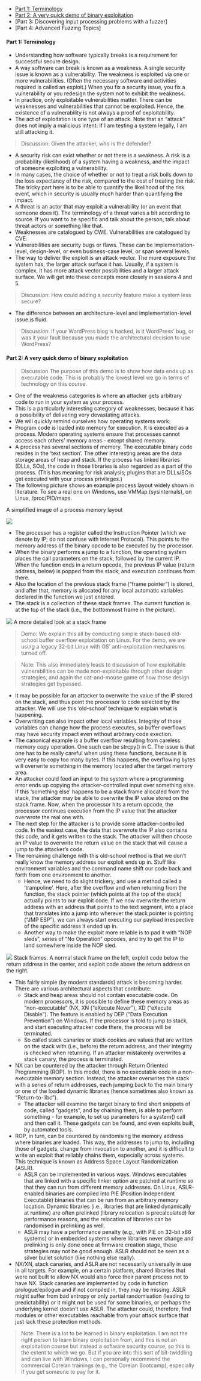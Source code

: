 <!-- https://wiki.aalto.fi/pages/viewpage.action?pageId=133894980 -->
- [Part 1: Terminology](#part-1-terminology)
- [Part 2: A very quick demo of binary exploitation](#part-2-a-very-quick-demo-of-binary-exploitation)
- [Part 3: Discovering input processing problems with a fuzzer]
- [Part 4: Advanced Fuzzing Topics]



#### Part 1: Terminology

  * Understanding how software typically breaks is a requirement for successful secure design.
  * A way software can break is known as a weakness. A single security issue is known as a vulnerability. The weakness is exploited via one or more vulnerabilities. (Often the necessary software and activities required is called an exploit.) When you fix a security issue, you fix a vulnerability or you redesign the system not to exhibit the weakness.
  * In practice, only exploitable vulnerabilities matter. There can be weaknesses and vulnerabilities that cannot be exploited. Hence, the existence of a vulnerability is not always a proof of exploitability.
  * The act of exploitation is one type of an attack. Note that an “attack” does not imply a malicious intent: If I am testing a system legally, I am still attacking it.
> Discussion: Given the attacker, who is the defender?

  * A security risk can exist whether or not there is a weakness. A risk is a probability (likelihood) of a system having a weakness, and the impact of someone exploiting a vulnerability.
  * In many cases, the choice of whether or not to treat a risk boils down to the loss expectancy of the risk, compared to the cost of treating the risk. The tricky part here is to be able to quantify the likelihood of the risk event, which in security is usually much harder than quantifying the impact.
  * A threat is an actor that may exploit a vulnerability (or an event that someone does it). The terminology of a threat varies a bit according to source. If you want to be specific and talk about the person, talk about threat actors or something like that.
  * Weaknesses are catalogued by CWE. Vulnerabilities are catalogued by CVE.
  * Vulnerabilities are security bugs or flaws. These can be implementation-level, design-level, or even business-case level, or span several levels.
  * The way to deliver the exploit is an attack vector. The more exposure the system has, the larger attack surface it has. Usually, if a system is complex, it has more attack vector possibilities and a larger attack surface. We will get into these concepts more closely in sessions 4 and 5.
> Discussion: How could adding a security feature make a system less secure?

  * The difference between an architecture-level and implementation-level issue is fluid.
> Discussion: If your WordPress blog is hacked, is it WordPress’ bug, or was it your fault because you made the architectural decision to use WordPress?


#### Part 2: A very quick demo of binary exploitation

 > Discussion The purpose of this demo is to show how data ends up as executable code. This is probably the lowest level we go in terms of technology on this course.

 * One of the weakness categories is where an attacker gets arbitrary code to run in your system as your process.
 * This is a particularly interesting category of weaknesses, because it has a possibility of delivering very devastating attacks.
 * We will quickly remind ourselves how operating systems work:
 * Program code is loaded into memory for execution. It is executed as a process. Modern operating systems ensure that processes cannot access each others’ memory areas - except shared memory.
 * A process has several sections of memory. The executable binary code resides in the ‘text section’. The other interesting areas are the data storage areas of heap and stack. If the process has linked libraries (DLLs, SOs), the code in those libraries is also regarded as a part of the process. (This has meaning for risk analysis; plugins that are DLLs/SOs get executed with your process privileges.)
 * The following picture shows an example process layout widely shown in literature. To see a real one on Windows, use VMMap (sysinternals), on Linux, /proc/PID/maps.

A simplified image of a process memory layout

![](images/procmem.png)

 * The processor has a register called the Instruction Pointer (which we denote by IP; do not confuse with Internet Protocol). This points to the memory address of the binary opcode to be executed by the processor.
 * When the binary performs a jump to a function, the operating system places the call parameters on the stack, followed by the current IP. When the function ends in a return opcode, the previous IP value (return address, below) is popped from the stack, and execution continues from there.
 * Also the location of the previous stack frame (“frame pointer”) is stored, and after that, memory is allocated for any local automatic variables declared in the function we just entered.
 * The stack is a collection of these stack frames. The current function is at the top of the stack (i.e., the bottommost frame in the picture).

![](images/stackframe.png)
A more detailed look at a stack frame

> Demo: We explain this all by conducting simple stack-based old-school buffer overflow exploitation on Linux. For the demo, we are using a legacy 32-bit Linux with OS’ anti-exploitation mechanisms turned off.

> Note: This also immediately leads to discussion of how exploitable vulnerabilities can be made non-exploitable through other design strategies, and again the cat-and-mouse game of how those design strategies get bypassed.

 * It may be possible for an attacker to overwrite the value of the IP stored on the stack, and thus point the processor to code selected by the attacker. We will use this ‘old-school’ technique to explain what is happening.
 * Overwriting can also impact other local variables. Integrity of those variables can change how the process executes, so buffer overflows may have security impact even without arbitrary code exection.
 * The canonical example is a buffer overflow resulting from careless memory copy operation. One such can be strcpy() in C. The issue is that one has to be really careful when using these functions, because it is very easy to copy too many bytes. If this happens, the overflowing bytes will overwrite something in the memory located after the target memory area.
 * An attacker could feed an input to the system where a programming error ends up copying the attacker-controlled input over something else. If this ‘something else’ happens to be a stack frame allocated from the stack, the attacker may be able to overwrite the IP value stored on the stack frame. Now, when the processor hits a return opcode, the processor continues execution from the IP value that the attacker overwrote the real one with.
 * The next step for the attacker is to provide some attacker-controlled code. In the easiest case, the data that overwrote the IP also contains this code, and it gets written to the stack. The attacker will then choose an IP value to overwrite the return value on the stack that will cause a jump to the attacker’s code.
 * The remaining challenge with this old-school method is that we don’t really know the memory address our exploit ends up in. Stuff like environment variables and the command name shift our code back and forth from one environment to another.
   + Hence, we need to do slight trickery, and use a method called a ‘trampoline’. Here, after the overflow and when returning from the function, the stack pointer (which points at the top of the stack) actually points to our exploit code. If we now overwrite the return address with an address that points to the text segment, into a place that translates into a jump into wherever the stack pointer is pointing (“JMP ESP”), we can always start executing our payload irrespective of the specific address it ended up in.
   + Another way to make the exploit more reliable is to pad it with “NOP sleds”, series of “No Operation” opcodes, and try to get the IP to land somewhere inside the NOP sled.

![](images/post-sploit-frames.png) 
Stack frames. A normal stack frame on the left, exploit code below the return address in the center, and exploit code above the return address on the right.
 * This fairly simple (by modern standards) attack is becoming harder. There are various architectural aspects that contribute:
   + Stack and heap areas should not contain executable code. On modern processors, it is possible to define these memory areas as “non-executable” (NX, XN (“eXecute Never”), XD (“eXecute Disable”). The feature is enabled by DEP (“Data Execution Prevention”) on Windows. If the processor is told to jump to stack, and start executing attacker code there, the process will be terminated.
   + So called stack canaries or stack cookies are values that are written on the stack with (i.e., before) the return address, and their integrity is checked when returning. If an attacker mistakenly overwrites a stack canary, the process is terminated.
 * NX can be countered by the attacker through Return Oriented Programming (ROP). In this model, there is no executable code in a non-executable memory section. Instead, the attacker overwrites the stack with a series of return addresses, each jumping back to the main binary or one of the loaded dynamic libraries (hence sometimes also known as “Return-to-libc”).
   + The attacker will examine the target binary to find short snippets of code, called “gadgets”, and by chaining them, is able to perform something - for example, to set up parameters for a system() call and then call it. These gadgets can be found, and even exploits built, by automated tools.
 * ROP, in turn, can be countered by randomising the memory address where binaries are loaded. This way, the addresses to jump to, including those of gadgets, change from invocation to another, and it is difficult to write an exploit that reliably chains them, especially across systems. This technique is known as Address Space Layout Randomization (ASLR).
   + ASLR can be implemented in various ways. Windows executables that are linked with a specific linker option are patched at runtime so that they can run from different memory addresses. On Linux, ASLR-enabled binaries are compiled into PIE (Position Independent Executable) binaries that can be run from an arbitrary memory location. Dynamic libraries (i.e., libraries that are linked dynamically at runtime) are often prelinked (library relocation is precalculated) for performance reasons, and the relocation of libraries can be randomised in prelinking as well.
   + ASLR may have a performance penalty (e.g., with PIE on 32-bit x86 systems) or in embedded systems where libraries never change and prelinking is only done once at firmware creation stage, these strategies may not be good enough. ASLR should not be seen as a silver bullet solution (like nothing else really).
 * NX/XN, stack canaries, and ASLR are not necessarily universally in use in all targets. For example, on a certain platform, shared libraries that were not built to allow NX would also force their parent process not to have NX. Stack canaries are implemented by code in function prologue/epilogue and if not compiled in, they may be missing. ASLR might suffer from bad entropy or only partial randomisation (leading to predictability) or it might not be used for some binaries, or perhaps the underlying kernel doesn’t use ASLR. The attacker could, therefore, find modules or other executables reachable from your attack surface that just lack these protection methods.

 > Note: There is a lot to be learned in binary exploitation. I am not the right person to learn binary exploitation from, and this is not an exploitation course but instead a software security course, so this is the extent to which we go. But if you are into this sort of bit-twiddling and can live with Windows, I can personally recommend the commercial Corelan trainings (e.g., the Corelan Bootcamp), especially if you get someone to pay for it. 

